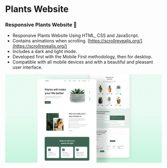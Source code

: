 # Plants Website

### Responsive Plants Website 🎍

- Responsive Plants Website Using HTML, CSS and JavaScript.
- Contains animations when scrolling. [https://scrollrevealjs.org/](https://scrollrevealjs.org/)
- Includes a dark and light mode.
- Developed first with the Mobile First methodology, then for desktop.
- Compatible with all mobile devices and with a beautiful and pleasant user interface.

![plants website](/preview.png)
